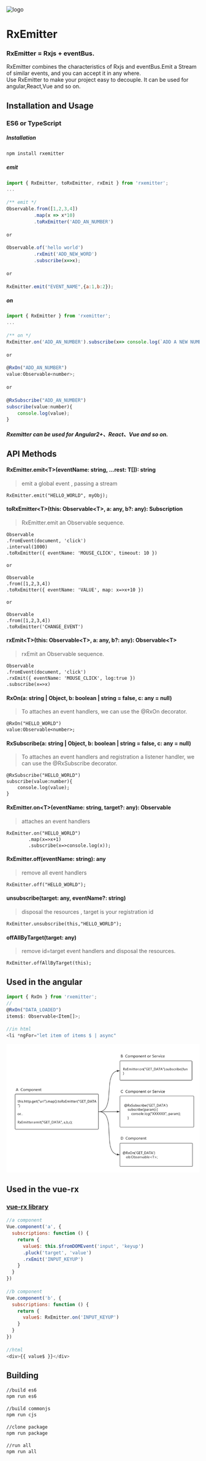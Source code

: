 ![logo](https://github.com/drawcall/RxEmitter/blob/master/logo/logo.png?raw=true)

# RxEmitter

### RxEmitter = Rxjs + eventBus.  
RxEmitter combines the characteristics of Rxjs and eventBus.Emit a Stream of similar events, and you can accept it in any where.  
Use RxEmitter to make your project easy to decouple.
It can be used for angular,React,Vue and so on.


## Installation and Usage

### ES6 or TypeScript

##### Installation
```sh
npm install rxemitter
```

##### emit

```js
import { RxEmitter, toRxEmitter, rxEmit } from 'rxemitter';
...

/** emit */
Observable.from([1,2,3,4])
          .map(x => x*10)
          .toRxEmitter('ADD_AN_NUMBER')

or
 
Observable.of('hello world')
          .rxEmit('ADD_NEW_WORD')
          .subscribe(x=>x);
          
or 

RxEmitter.emit("EVENT_NAME",{a:1,b:2});
```

##### on

```js
import { RxEmitter } from 'rxemitter';
...

/** on */
RxEmitter.on('ADD_AN_NUMBER').subscribe(x=> console.log(`ADD A NEW NUMBER - ${x}`));

or

@RxOn("ADD_AN_NUMBER")
value:Observable<number>;

or 

@RxSubscribe("ADD_AN_NUMBER")
subscribe(value:number){
    console.log(value);
}
```

##### Rxemitter can be used for Angular2+、React、Vue and so on.

## API Methods

#### RxEmitter.emit\<T\>(eventName: string, ...rest: T[]): string
> emit a global event , passing a stream

```
RxEmitter.emit("HELLO_WORLD", myObj);
```

#### toRxEmitter\<T\>(this: Observable\<T\>, a: any, b?: any): Subscription
> RxEmitter.emit an Observable sequence.

```
Observable
.fromEvent(document, 'click')
.interval(1000)
.toRxEmitter({ eventName: 'MOUSE_CLICK', timeout: 10 })

or

Observable
.from([1,2,3,4])
.toRxEmitter({ eventName: 'VALUE', map: x=>x+10 })

or

Observable
.from([1,2,3,4])
.toRxEmitter('CHANGE_EVENT')
```

#### rxEmit\<T\>(this: Observable\<T\>, a: any, b?: any): Observable\<T\>
> rxEmit an Observable sequence.

```
Observable
.fromEvent(document, 'click')
.rxEmit({ eventName: 'MOUSE_CLICK', log:true })
.subscribe(x=>x)
```

#### RxOn(a: string | Object, b: boolean | string = false, c: any = null)
> To attaches an event handlers, we can use the @RxOn decorator.

```
@RxOn("HELLO_WORLD")
value:Observable<number>;
```

#### RxSubscribe(a: string | Object, b: boolean | string = false, c: any = null)
> To attaches an event handlers and registration a listener handler, we can use the @RxSubscribe decorator.

```
@RxSubscribe("HELLO_WORLD")
subscribe(value:number){
	console.log(value);
}
```

#### RxEmitter.on\<T\>(eventName: string, target?: any): Observable<T>
> attaches an event handlers

```
RxEmitter.on("HELLO_WORLD")
		.map(x=>x+1)
		.subscribe(x=>console.log(x));
```

#### RxEmitter.off(eventName: string): any
> remove all event handlers

```
RxEmitter.off("HELLO_WORLD");
```

#### unsubscribe(target: any, eventName?: string)
> disposal the resources , target is your registration id

```
RxEmitter.unsubscribe(this,"HELLO_WORLD");
```

#### offAllByTarget(target: any)
> remove id=target event handlers and disposal the resources.

```
RxEmitter.offAllByTarget(this);
```

## Used in the angular

```js
import { RxOn } from 'rxemitter';
//
@RxOn("DATA_LOADED")
items$: Observable<Item[]>;

//in html
<li *ngFor="let item of items $ | async"
```

![logo](https://github.com/a-jie/RxEmitter/blob/master/logo/emitter.png?raw=true)

## Used in the vue-rx
### [vue-rx library](https://github.com/vuejs/vue-rx)

```js
//a component
Vue.component('a', {
  subscriptions: function () {
    return {
      value$: this.$fromDOMEvent('input', 'keyup')
      .pluck('target', 'value')
      .rxEmit('INPUT_KEYUP')
    }
  }
})

//b component
Vue.component('b', {
  subscriptions: function () {
    return {
      value$: RxEmitter.on('INPUT_KEYUP')
    }
  }
})

//html
<div>{{ value$ }}</div>
```

## Building
```
//build es6
npm run es6

//build commonjs
npm run cjs

//clone package
npm run package

//run all
npm run all
```
